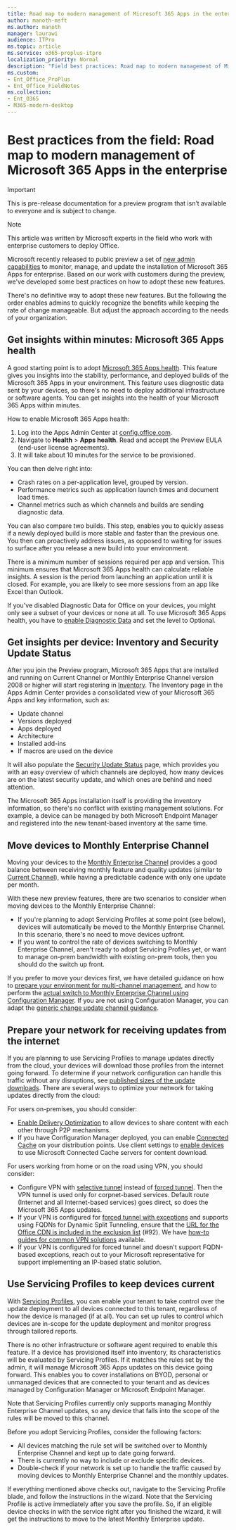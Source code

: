 ```yaml
---
title: Road map to modern management of Microsoft 365 Apps in the enterprise
author: manoth-msft
ms.author: manoth
manager: laurawi
audience: ITPro 
ms.topic: article 
ms.service: o365-proplus-itpro
localization_priority: Normal
description: "Field best practices: Road map to modern management of Microsoft 365 Apps in the enterprise"
ms.custom: 
- Ent_Office_ProPlus
- Ent_Office_FieldNotes
ms.collection: 
- Ent_O365
- M365-modern-desktop
---
```


# Best practices from the field: Road map to modern management of Microsoft 365 Apps in the enterprise

> [!IMPORTANT]
> This is pre-release documentation for a preview program that isn’t available to everyone and is subject to change.

> [!NOTE]
> This article was written by Microsoft experts in the field who work with enterprise customers to deploy Office.

Microsoft recently released to public preview a set of [new admin capabilities](../admincenter/overview.md#whats-new-in-preview) to monitor, manage, and update the installation of Microsoft 365 Apps for enterprise. Based on our work with customers during the preview, we've developed some best practices on how to adopt these new features.

There's no definitive way to adopt these new features. But the following the order enables admins to quickly recognize the benefits while keeping the rate of change manageable. But adjust the approach according to the needs of your organization.

## Get insights within minutes: Microsoft 365 Apps health

A good starting point is to adopt [Microsoft 365 Apps health](../admincenter/microsoft-365-apps-health.md). This feature gives you insights into the stability, performance, and deployed builds of the Microsoft 365 Apps in your environment. This feature uses diagnostic data sent by your devices, so there's no need to deploy additional infrastructure or software agents. You can get insights into the health of your Microsoft 365 Apps within minutes.

How to enable Microsoft 365 Apps health:

1. Log into the Apps Admin Center at [config.office.com](https://config.office.com/).
2. Navigate to **Health** > **Apps health**. Read and accept the Preview EULA (end-user license agreements).
3. It will take about 10 minutes for the service to be provisioned.

You can then delve right into:

- Crash rates on a per-application level, grouped by version.
- Performance metrics such as application launch times and document load times.
- Channel metrics such as which channels and builds are sending diagnostic data.

You can also compare two builds. This step, enables you to quickly assess if a newly deployed build is more stable and faster than the previous one. You then can proactively address issues, as opposed to waiting for issues to surface after you release a new build into your environment.

There is a minimum number of sessions required per app and version. This minimum ensures that Microsoft 365 Apps health can calculate reliable insights. A session is the period from launching an application until it is closed. For example, you are likely to see more sessions from an app like Excel than Outlook.

If you've disabled Diagnostic Data for Office on your devices, you might only see a subset of your devices or none at all. To use Microsoft 365 Apps health, you have to [enable Diagnostic Data](../privacy/manage-privacy-controls.md#policy-setting-for-diagnostic-data) and set the level to Optional.

## Get insights per device: Inventory and Security Update Status

After you join the Preview program, Microsoft 365 Apps that are installed and running on Current Channel or Monthly Enterprise Channel version 2008 or higher will start registering in [Inventory](../admincenter/inventory.md). The Inventory page in the Apps Admin Center provides a consolidated view of your Microsoft 365 Apps and key information, such as:

- Update channel
- Versions deployed
- Apps deployed
- Architecture
- Installed add-ins
- If macros are used on the device

It will also populate the [Security Update Status](../admincenter/security-update-status.md) page, which provides you with an easy overview of which channels are deployed, how many devices are on the latest security update, and which ones are behind and need attention.

The Microsoft 365 Apps installation itself is providing the inventory information, so there's no conflict with existing management solutions. For example, a device can be managed by both Microsoft Endpoint Manager and registered into the new tenant-based inventory at the same time.

## Move devices to Monthly Enterprise Channel

Moving your devices to the [Monthly Enterprise Channel](../overview-update-channels.md#monthly-enterprise-channel-overview) provides a good balance between receiving monthly feature and quality updates (similar to [Current Channel](../overview-update-channels.md#current-channel-overview)), while having a predictable cadence with only one update per month.

With these new preview features, there are two scenarios to consider when moving devices to the Monthly Enterprise Channel:

- If you're planning to adopt Servicing Profiles at some point (see below), devices will automatically be moved to the Monthly Enterprise Channel. In this scenario, there's no need to move devices upfront.
- If you want to control the rate of devices switching to Monthly Enterprise Channel, aren't ready to adopt Servicing Profiles yet, or want to manage on-prem bandwidth with existing on-prem tools, then you should do the switch up front.

If you prefer to move your devices first, we have detailed guidance on how to [prepare your environment for multi-channel management](build-dynamic-lean-configuration-manager.md), and how to perform the [actual switch to Monthly Enterprise Channel using Configuration Manager](switch-to-monthly-enterprise-channel.md). If you are not using Configuration Manager, you can adapt the [generic change update channel guidance](../change-update-channels.md).

## Prepare your network for receiving updates from the internet

If you are planning to use Servicing Profiles to manage updates directly from the cloud, your devices will download those profiles from the internet going forward. To determine if your network configuration can handle this traffic without any disruptions, see [published sizes of the update downloads](https://docs.microsoft.com/officeupdates/download-sizes-microsoft365-apps-updates). There are several ways to optimize your network for taking updates directly from the cloud:

For users on-premises, you should consider:

- [Enable Delivery Optimization](../delivery-optimization.md) to allow devices to share content with each other through P2P mechanisms.
- If you have Configuration Manager deployed, you can enable [Connected Cache](https://docs.microsoft.com/mem/configmgr/core/plan-design/hierarchy/microsoft-connected-cache) on your distribution points. Use client settings to [enable devices](https://docs.microsoft.com/mem/configmgr/core/plan-design/hierarchy/microsoft-connected-cache#enable-connected-cache) to use Microsoft Connected Cache servers for content download.

For users working from home or on the road using VPN, you should consider:

- Configure VPN with [selective tunnel](https://docs.microsoft.com/microsoft-365/enterprise/microsoft-365-vpn-implement-split-tunnel#4-vpn-selective-tunnel) instead of [forced tunnel](https://docs.microsoft.com/microsoft-365/enterprise/microsoft-365-vpn-implement-split-tunnel#1-vpn-forced-tunnel). Then the VPN tunnel is used only for corpnet-based services. Default route (Internet and all Internet-based services) goes direct, so does the Microsoft 365 Apps updates.
- If your VPN is configured for [forced tunnel with exceptions](https://docs.microsoft.com/microsoft-365/enterprise/microsoft-365-vpn-implement-split-tunnel#2-vpn-forced-tunnel-with-a-small-number-of-trusted-exceptions) and supports using FQDNs for Dynamic Split Tunneling, ensure that the [URL for the Office CDN is included in the exclusion list](https://docs.microsoft.com/microsoft-365/enterprise/urls-and-ip-address-ranges#microsoft-365-common-and-office-online) (#92). We have [how-to guides for common VPN solutions](https://docs.microsoft.com/microsoft-365/enterprise/microsoft-365-vpn-implement-split-tunnel#howto-guides-for-common-vpn-platforms) available.
- If your VPN is configured for forced tunnel and doesn't support FQDN-based exceptions, reach out to your Microsoft representative for support implementing an IP-based static solution.

## Use Servicing Profiles to keep devices current

With [Servicing Profiles](../admincenter/servicing-profile.md), you can enable your tenant to take control over the update deployment to all devices connected to this tenant, regardless of how the device is managed (if at all). You can set up rules to control which devices are in-scope for the update deployment and monitor progress through tailored reports.

There is no other infrastructure or software agent required to enable this feature. If a device has provisioned itself into inventory, its characteristics will be evaluated by Servicing Profiles. If it matches the rules set by the admin, it will manage Microsoft 365 Apps updates on this device going forward. This enables you to cover installations on BYOD, personal or unmanaged devices that are connected to your tenant and as devices managed by Configuration Manager or Microsoft Endpoint Manager.

Note that Servicing Profiles currently only supports managing Monthly Enterprise Channel updates, so any device that falls into the scope of the rules will be moved to this channel.

Before you adopt Servicing Profiles, consider the following factors:

- All devices matching the rule set will be switched over to Monthly Enterprise Channel and kept up to date going forward.
- There is currently no way to include or exclude specific devices.
- Double-check if your network is set up to handle the traffic caused by moving devices to Monthly Enterprise Channel and the monthly updates.

If everything mentioned above checks out, navigate to the Servicing Profile blade, and follow the instructions in the wizard. Note that the Servicing Profile is active immediately after you save the profile. So, if an eligible device checks in with the service right after you finished the wizard, it will get the instructions to move to the latest Monthly Enterprise update.
